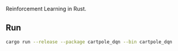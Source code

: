 Reinforcement Learning in Rust.

## Run

```bash
cargo run --release --package cartpole_dqn --bin cartpole_dqn
```
